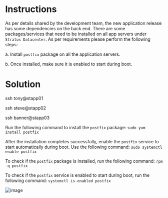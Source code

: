 # Instructions

As per details shared by the development team, the new application release has some dependencies on the back end. There are some packages/services that need to be installed on all app servers under `Stratos Datacenter`. As per requirements please perform the following steps:

a. Install `postfix` package on all the application servers.

b. Once installed, make sure it is enabled to start during boot.

# Solution

ssh tony@stapp01

ssh steve@stapp02

ssh banner@stapp03

Run the following command to install the `postfix` package: `sudo yum install postfix`

After the installation completes successfully, enable the `postfix` service to start automatically during boot. Use the following command: `sudo systemctl enable postfix`

To check if the `postfix` package is installed, run the following command: `rpm -q postfix`

To check if the `postfix` service is enabled to start during boot, run the following command: `systemctl is-enabled postfix`

![image](https://github.com/janaom/KodeKloud-Engineer-2.0/assets/83917694/114e3e1a-b335-474c-8001-2f9116532b23)

